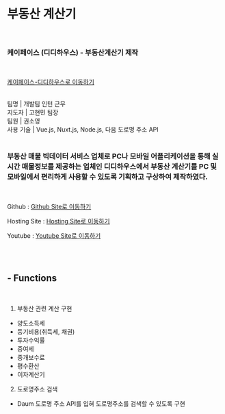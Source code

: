 # 부동산 계산기
<br/>

### 케이페이스 (디디하우스) - 부동산계산기 제작

<br/>

[케이페이스-디디하우스로 이동하기](https://www.ddhouse.co.kr/)

<br/>
팀명 | 개발팀 인턴 근무 <br/>
지도자 | 고현민 팀장 <br/>
팀원 | 권소영 <br/>
사용 기술 | Vue.js, Nuxt.js, Node.js, 다음 도로명 주소 API 
<br/><br/>

### 부동산 매물 빅데이터 서비스 업체로 PC나 모바일 어플리케이션을 통해 실시간 매물정보를 제공하는 업체인 디디하우스에서 부동산 계산기를 PC 및 모바일에서 편리하게 사용할 수 있도록 기획하고 구상하여 제작하였다.

<br/>

Github : [Github Site로 이동하기](https://github.com/ddo0ii/dapp)

Hosting Site : [Hosting Site로 이동하기](https://stoic-liskov-ec1c11.netlify.app/)

Youtube : [Youtube Site로 이동하기](https://youtu.be/XYXbrhirUIw)

<br/><br/>

## - Functions

<br/>

1.  부동산 관련 계산 구현
 - 양도소득세
 - 등기비용(취득세, 채권)
 - 투자수익률
 - 증여세
 - 중개보수료
 - 평수환산
 - 이자계산기
2.  도로명주소 검색
 - Daum 도로명 주소 API를 입혀 도로명주소를 검색할 수 있도록 구현
